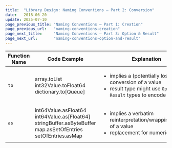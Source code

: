 ```yaml
---
title:  "Library Design: Naming Conventions – Part 2: Conversion"
date:   2018-06-20
update: 2025-07-10
page_previous_title: "Naming Conventions – Part 1: Creation"
page_previous_url:   "naming-conventions-creation"
page_next_title:     "Naming Conventions – Part 3: Option & Result"
page_next_url:       "naming-conventions-option-and-result"
---
```


<table class="table-medium">
  <thead>
    <tr>
      <th style="width: 18%">Function Name</th>
      <th style="width: 34%">Code Example</th>
      <th>Explanation</th>
    </tr>
  </thead>
  <tbody>
    <tr>
      <td><code>to</code></td>
      <td class="code">array.toList
int32Value.toFloat64
dictionary.to[Queue]</td>
      <td>
        <ul>
          <li>implies a (potentially lossy) conversion of a value</li>
          <li>result type might use <code>Option</code> or <code>Result</code> types to encode failures</li>
        </ul>
      </td>
    </tr>
    <tr>
      <td><code>as</code></td>
      <td class="code">int64Value.asFloat64
int64Value.as[Float64]
stringBuffer.asByteBuffer
map.asSetOfEntries
setOfEntries.asMap</td>
      <td>
        <ul>
          <li>implies a verbatim reinterpretation/wrapping/viewing of a value</li>
          <li>replacement for numeric "casts"</li>
        </ul>
      </td>
    </tr>
  </tbody>
</table>
